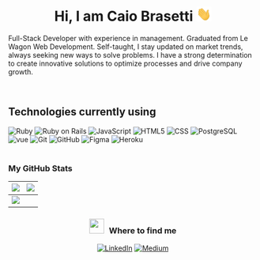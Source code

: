  <!-- Header -->

<h1 align="center">Hi, I am Caio Brasetti</a> <img  src="https://raw.githubusercontent.com/ABSphreak/ABSphreak/master/gifs/Hi.gif" width="30px"></h1>

Full-Stack Developer with experience in management. Graduated from Le Wagon Web Development. Self-taught, I stay updated on market trends, always seeking new ways to solve problems. I have a strong determination to create innovative solutions to optimize processes and drive company growth.

<br>

<!-- Technologies -->
## Technologies currently using

<div>
  <img  alt="Ruby" src="https://img.shields.io/badge/Ruby-CC342D?style=for-the-badge&logo=ruby&logoColor=white"/>
  <img  alt="Ruby on Rails" src="https://img.shields.io/badge/Ruby_on_Rails-CC0000?style=for-the-badge&logo=ruby-on-rails&logoColor=white"/>
  <img  alt="JavaScript" src="https://img.shields.io/badge/javascript-%23323330.svg?style=for-the-badge&logo=javascript&logoColor=%23F7DF1E"/>
  <img  alt="HTML5" src="https://img.shields.io/badge/HTML5-E34F26?style=for-the-badge&logo=html5&logoColor=white"/>
  <img  alt="CSS" src="https://img.shields.io/badge/CSS3-1572B6?style=for-the-badge&logo=css3&logoColor=white"/>  
  <img  alt="PostgreSQL" src="https://img.shields.io/badge/PostgreSQL-316192?style=for-the-badge&logo=postgresql&logoColor=white"/>
  <img  alt="vue" src="https://img.shields.io/badge/Vue.js-35495E?style=for-the-badge&logo=vue.js&logoColor=4FC08D"/> 
  <img  alt="Git" src ="https://img.shields.io/badge/GIT-E44C30?style=for-the-badge&logo=git&logoColor=white"/>
  <img  alt="GitHub" src ="https://img.shields.io/badge/GitHub-100000?style=for-the-badge&logo=github&logoColor=white"/>
  <img  alt="Figma" src="https://img.shields.io/badge/Figma-F24E1E?style=for-the-badge&logo=figma&logoColor=white"/>
  <img  alt="Heroku" src ="https://img.shields.io/badge/Heroku-430098?style=for-the-badge&logo=heroku&logoColor=white"/>
</div>
<br>

<!-- My Stats -->
<h3>My GitHub Stats</h3>

<img src="https://github-readme-stats.vercel.app/api?username=CaioBrasetti&&show_icons=true&count_private=true&theme=dark">|<img src="https://github-readme-streak-stats.herokuapp.com/?user=CaioBrasetti&theme=dark"/>
|---|---|
<img src="https://github-readme-stats.vercel.app/api/top-langs/?username=CaioBrasetti&layout=compact&theme=dark"/>|

<!-- Find me -->
<div align="center">
<h3><img src="https://media.giphy.com/media/iY8CRBdQXODJSCERIr/giphy.gif" width="30" height="30" style="margin-right: 10px;">Where to find me</h3>
<p><a href="https://www.linkedin.com/in/caiobrasetti/" target="_blank"><img alt="LinkedIn" src="https://img.shields.io/badge/linkedin-%230077B5.svg?&style=for-the-badge&logo=linkedin&logoColor=white" /></a> <a href="https://api.whatsapp.com/send?phone=5511996521572&text=Ol%C3%A1%20Caio,%20vim%20pelo%20seu%20GitHub!" target="_blank"><img alt="Medium" src="https://img.shields.io/badge/WhatsApp-25D366?style=for-the-badge&logo=whatsapp&logoColor=white" /></a>
</p>
</div>

